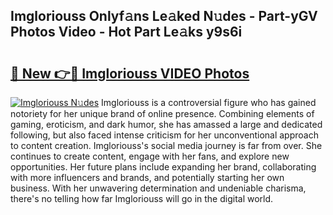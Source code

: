 ## Imgloriouss Onlyf𝚊ns Le𝚊ked N𝚞des - Part-yGV Photos Video - Hot Part Le𝚊ks y9s6i

# <h2><a href="http://ab56444.deff.icu/?id=Imgloriouss">🔗 New 👉🔴 Imgloriouss VIDEO Photos</a></h2>

[![Imgloriouss N𝚞des](https://i.imgur.com/rIISA9y.gif)](http://ab56444.deff.icu/?id=Imgloriouss)
Imgloriouss is a controversial figure who has gained notoriety for her unique brand of online presence. Combining elements of gaming, eroticism, and dark humor, she has amassed a large and dedicated following, but also faced intense criticism for her unconventional approach to content creation. Imgloriouss's social media journey is far from over. She continues to create content, engage with her fans, and explore new opportunities. Her future plans include expanding her brand, collaborating with more influencers and brands, and potentially starting her own business. With her unwavering determination and undeniable charisma, there's no telling how far Imgloriouss will go in the digital world.
